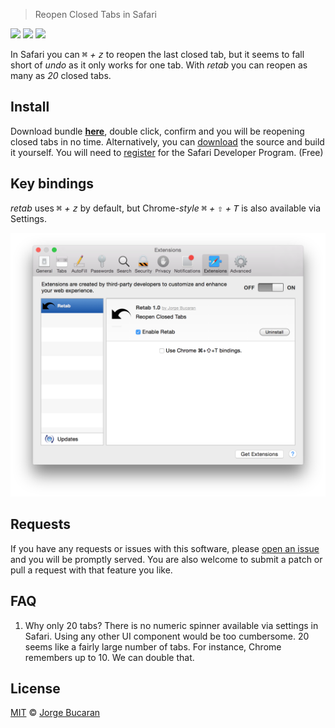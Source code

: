 > Reopen Closed Tabs in Safari

![](https://img.shields.io/badge/Re-Tab-106ae0.svg?style=flat-square)
![](https://img.shields.io/badge/Safari-Extension-ffaa00.svg?style=flat-square)
![](https://img.shields.io/badge/License-MIT-303030.svg?style=flat-square)

In Safari you can _<kbd>⌘</kbd> + <kbd>z</kbd>_ to reopen the last closed tab, but it seems to fall short of _undo_ as it only works for one tab. With _retab_ you can reopen as many as _20_ closed tabs.

## Install

Download bundle [**here**][bundle], double click, confirm and you will be reopening closed tabs in no time. Alternatively, you can [download][zip] the source and build it yourself. You will need to [register](https://developer.apple.com/programs/safari/) for the Safari Developer Program. (Free)

## Key bindings

_retab_ uses _<kbd>⌘</kbd> + <kbd>z</kbd>_ by default, but Chrome-_style_ _<kbd>⌘</kbd> + <kbd>⇧</kbd> + <kbd>T</kbd>_ is also available via Settings.

![](settings.png)

## Requests
If you have any requests or issues with this software, please [open an issue][issues] and you will be promptly served. You are also welcome to submit a patch or pull a request with that feature you like.

## FAQ
1. Why only 20 tabs?
There is no numeric spinner available via settings in Safari. Using any other UI component would be too cumbersome. 20 seems like a fairly large number of tabs. For instance, Chrome remembers up to 10. We can double that.

## License

[MIT](http://opensource.org/licenses/MIT) © [Jorge Bucaran](http://bucaran.me)

[bundle]: https://github.com/bucaran/retab/blob/master/retab.safariextz?raw=true
[zip]: https://github.com/bucaran/retab/archive/master.zip
[issues]: https://github.com/bucaran/retab/issues
